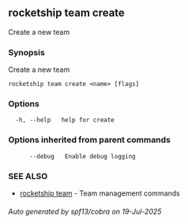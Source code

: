 ## rocketship team create

Create a new team

### Synopsis

Create a new team

```
rocketship team create <name> [flags]
```

### Options

```
  -h, --help   help for create
```

### Options inherited from parent commands

```
      --debug   Enable debug logging
```

### SEE ALSO

* [rocketship team](rocketship_team.md)	 - Team management commands

###### Auto generated by spf13/cobra on 19-Jul-2025
